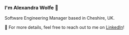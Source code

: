 ### I'm Alexandra Wolfe 👋

Software Engineering Manager based in Cheshire, UK.

💬 For more details, feel free to reach out to me on [LinkedIn](https://linkedin.com/in/alexandra-w-4a216612b)!
